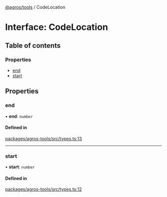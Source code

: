[@agros/tools](../index.md) / CodeLocation

# Interface: CodeLocation

## Table of contents

### Properties

- [end](CodeLocation.md#end)
- [start](CodeLocation.md#start)

## Properties

### <a id="end" name="end"></a> end

• **end**: `number`

#### Defined in

[packages/agros-tools/src/types.ts:13](https://github.com/agrosjs/agros/blob/8d6de45/packages/agros-tools/src/types.ts#L13)

___

### <a id="start" name="start"></a> start

• **start**: `number`

#### Defined in

[packages/agros-tools/src/types.ts:12](https://github.com/agrosjs/agros/blob/8d6de45/packages/agros-tools/src/types.ts#L12)
